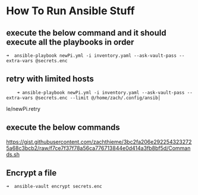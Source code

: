 # How To Run Ansible Stuff

## execute the below command and it should execute all the playbooks in order

    ➜  ansible-playbook newPi.yml -i inventory.yaml --ask-vault-pass --extra-vars @secrets.enc

## retry with limited hosts 

		➜ ansible-playbook newPi.yml -i inventory.yaml --ask-vault-pass --extra-vars @secrets.enc --limit @/home/zach/.config/ansib│
le/newPi.retry

## execute the below commands

<https://gist.githubusercontent.com/zachthieme/3bc2fa206e2922543232725a68c3bcb2/raw/f7ce7f37f78a56ca776713844e0d414a3fb8bf5d/Commands.sh>

## Encrypt a file

    ➜  ansible-vault encrypt secrets.enc
